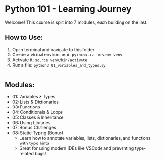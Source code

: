 # Python 101 - Learning Journey

Welcome! This course is split into 7 modules, each building on the last.

## How to Use:
1. Open terminal and navigate to this folder
2. Create a virtual environment:
   `python3.12 -m venv venv`
3. Activate it:
   `source venv/bin/activate`
4. Run a file:
   `python3 01_variables_and_types.py`

---

## Modules:
- 01: Variables & Types
- 02: Lists & Dictionaries
- 03: Functions
- 04: Conditionals & Loops
- 05: Classes & Inheritance
- 06: Using Libraries
- 07: Bonus Challenges
- 08: Static Typing (Bonus)
    - Learn how to annotate variables, lists, dictionaries, and functions with type hints
    - Great for using modern IDEs like VSCode and preventing type-related bugs!